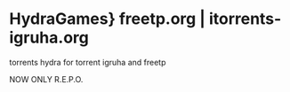 # HydraGames} freetp.org | itorrents-igruha.org
torrents hydra for torrent igruha and freetp


NOW ONLY R.E.P.O.
